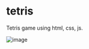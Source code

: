 # tetris
Tetris game using html, css, js.

![image](https://user-images.githubusercontent.com/114542469/193173256-77ba6a03-c99a-466f-98c3-9cd2a5a179bd.png)
